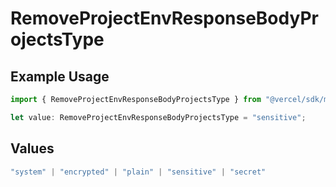 # RemoveProjectEnvResponseBodyProjectsType

## Example Usage

```typescript
import { RemoveProjectEnvResponseBodyProjectsType } from "@vercel/sdk/models/operations/removeprojectenv.js";

let value: RemoveProjectEnvResponseBodyProjectsType = "sensitive";
```

## Values

```typescript
"system" | "encrypted" | "plain" | "sensitive" | "secret"
```